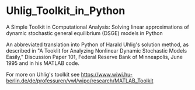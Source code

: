 # Uhlig_Toolkit_in_Python

A Simple Toolkit in Computational Analysis: Solving linear approximations of dynamic stochastic general equilibrium (DSGE) models in Python

An abbreviated translation into Python of Harald Uhlig's solution method, as described in "A Tooklit for Analyzing Nonlinear Dynamic Stochastic Models Easily," Discussion Paper 101, Federal Reserve Bank of Minneapolis, June 1995 and in his MATLAB code. 

For more on Uhlig's toolkit see  https://www.wiwi.hu-berlin.de/de/professuren/vwl/wipo/research/MATLAB_Toolkit
